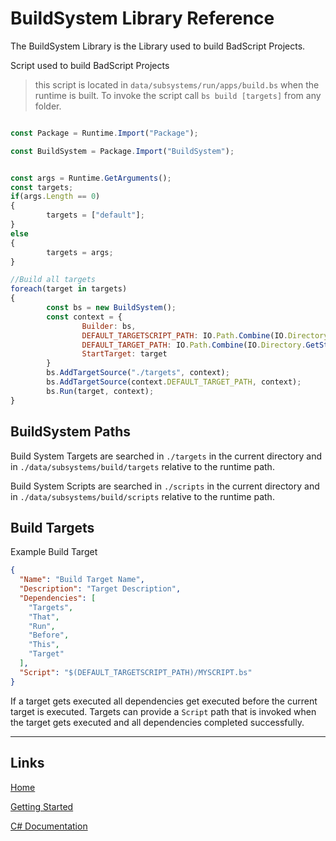 # BuildSystem Library Reference

The BuildSystem Library is the Library used to build BadScript Projects.

Script used to build BadScript Projects
> this script is located in `data/subsystems/run/apps/build.bs` when the runtime is built.
> To invoke the script call `bs build [targets]` from any folder.
```js

const Package = Runtime.Import("Package");

const BuildSystem = Package.Import("BuildSystem");


const args = Runtime.GetArguments();
const targets;
if(args.Length == 0)
{
        targets = ["default"];
}
else
{
        targets = args;
}

//Build all targets
foreach(target in targets)
{
        const bs = new BuildSystem();
        const context = {
                Builder: bs,
                DEFAULT_TARGETSCRIPT_PATH: IO.Path.Combine(IO.Directory.GetStartupDirectory(), "data", "subsystems", "build", "scripts"),
                DEFAULT_TARGET_PATH: IO.Path.Combine(IO.Directory.GetStartupDirectory(), "data", "subsystems", "build", "targets"),
                StartTarget: target
        }
        bs.AddTargetSource("./targets", context);
        bs.AddTargetSource(context.DEFAULT_TARGET_PATH, context);
        bs.Run(target, context);
}

```

## BuildSystem Paths
Build System Targets are searched in `./targets` in the current directory and in `./data/subsystems/build/targets` relative to the runtime path.

Build System Scripts are searched in `./scripts` in the current directory and in `./data/subsystems/build/scripts` relative to the runtime path.

## Build Targets
Example Build Target
```json
{
  "Name": "Build Target Name",
  "Description": "Target Description",
  "Dependencies": [
    "Targets",
    "That",
    "Run",
    "Before",
    "This",
    "Target"
  ],
  "Script": "$(DEFAULT_TARGETSCRIPT_PATH)/MYSCRIPT.bs"
}
```

If a target gets executed all dependencies get executed before the current target is executed.
Targets can provide a `Script` path that is invoked when the target gets executed and all dependencies completed successfully.

___

## Links

[Home](../../Readme.md)

[Getting Started](../../GettingStarted.md)

[C# Documentation](/index.html)